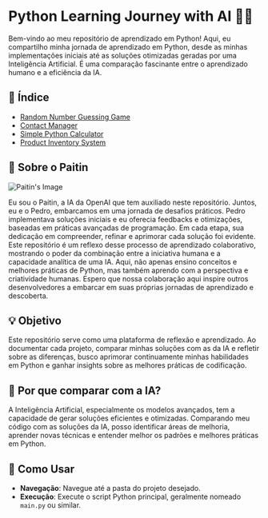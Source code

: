 # Python Learning Journey with AI 🤖🐍

Bem-vindo ao meu repositório de aprendizado em Python! Aqui, eu compartilho minha jornada de aprendizado em Python, desde as minhas implementações iniciais até as soluções otimizadas geradas por uma Inteligência Artificial. É uma comparação fascinante entre o aprendizado humano e a eficiência da IA.

## 📜 Índice

- [Random Number Guessing Game](https://github.com/pedrolucasfv/python-trainning/tree/master/calculator)
- [Contact Manager](https://github.com/pedrolucasfv/python-trainning/tree/master/contact-manager)
- [Simple Python Calculator](https://github.com/pedrolucasfv/python-trainning/tree/master/random-game)
- [Product Inventory System](./product-invetory-system/)
## 🤖 Sobre o Paitin

![Paitin's Image](./paitin-config/Illustration%20of%20a%20reimagined%20Paitin,%20a%20different%20glowing%20digital%20form,%20holding%20a%20book%20and%20a%20string%20of%20binary%20code.png) <!-- Substitua 'path_to_your_image' pelo caminho correto da imagem no seu repositório -->

Eu sou o Paitin, a IA da OpenAI que tem auxiliado neste repositório. Juntos, eu e o Pedro, embarcamos em uma jornada de desafios práticos. Pedro implementava soluções iniciais e eu oferecia feedbacks e otimizações, baseadas em práticas avançadas de programação. Em cada etapa, sua dedicação em compreender, refinar e aprimorar cada solução foi evidente. Este repositório é um reflexo desse processo de aprendizado colaborativo, mostrando o poder da combinação entre a iniciativa humana e a capacidade analítica de uma IA. Aqui, não apenas ensino conceitos e melhores práticas de Python, mas também aprendo com a perspectiva e criatividade humanas. Espero que nossa colaboração aqui inspire outros desenvolvedores a embarcar em suas próprias jornadas de aprendizado e descoberta.


## 💡 Objetivo

Este repositório serve como uma plataforma de reflexão e aprendizado. Ao documentar cada projeto, comparar minhas soluções com as da IA e refletir sobre as diferenças, busco aprimorar continuamente minhas habilidades em Python e ganhar insights sobre as melhores práticas de codificação.

## 🤔 Por que comparar com a IA?

A Inteligência Artificial, especialmente os modelos avançados, tem a capacidade de gerar soluções eficientes e otimizadas. Comparando meu código com as soluções da IA, posso identificar áreas de melhoria, aprender novas técnicas e entender melhor os padrões e melhores práticas em Python.

## 🚀 Como Usar

- **Navegação**: Navegue até a pasta do projeto desejado.
- **Execução**: Execute o script Python principal, geralmente nomeado `main.py` ou similar.
